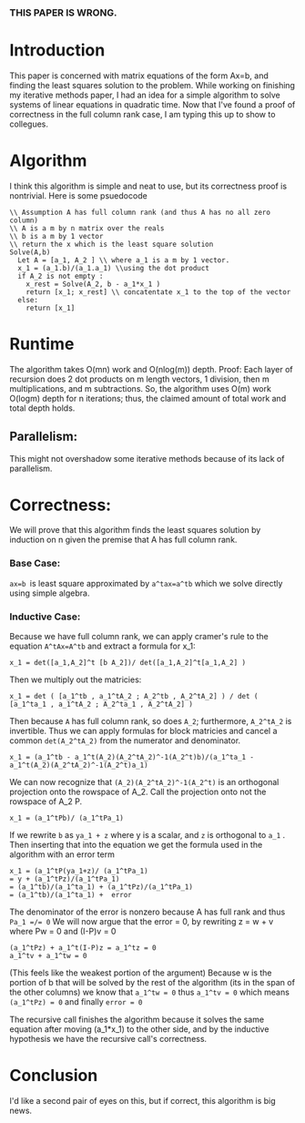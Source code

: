### THIS PAPER IS WRONG.
# Introduction
This paper is concerned with matrix equations of the form Ax=b,
and finding the least squares solution to the problem.
While working on finishing my iterative methods paper,
I had an idea for a simple algorithm to solve systems of linear equations in quadratic time.
Now that I've found a proof of correctness in the full column rank case,
I am typing this up to show to collegues.

# Algorithm
I think this algorithm is simple and neat to use, but its correctness proof is nontrivial.
Here is some psuedocode
```
\\ Assumption A has full column rank (and thus A has no all zero column)
\\ A is a m by n matrix over the reals
\\ b is a m by 1 vector
\\ return the x which is the least square solution
Solve(A,b) 
  Let A = [a_1, A_2 ] \\ where a_1 is a m by 1 vector.
  x_1 = (a_1.b)/(a_1.a_1) \\using the dot product
  if A_2 is not empty :
    x_rest = Solve(A_2, b - a_1*x_1 )
    return [x_1; x_rest] \\ concatentate x_1 to the top of the vector
  else:
    return [x_1] 
```
# Runtime
The algorithm takes O(mn) work and O(nlog(m)) depth.
Proof: Each layer of recursion does 2 dot products on m length vectors,
1 division, then m multiplications, and m subtractions. 
So, the algorithm uses O(m) work O(logm) depth for n iterations;
thus, the claimed amount of total work and total depth holds.
## Parallelism:
This might not overshadow some iterative methods because of its lack of parallelism.
# Correctness:
We will prove that this algorithm finds the least squares solution
by induction on n given the premise that A has full column rank.

### Base Case:
```ax=b ```is least square approximated by ```a^tax=a^tb``` which we solve directly using simple algebra.
### Inductive Case:
Because we have full column rank, we can apply cramer's rule to the equation ```A^tAx=A^tb``` 
and extract a formula for x_1:
```
x_1 = det([a_1,A_2]^t [b A_2])/ det([a_1,A_2]^t[a_1,A_2] )
```
Then we multiply out the matricies:
```
x_1 = det ( [a_1^tb , a_1^tA_2 ; A_2^tb , A_2^tA_2] ) / det ( [a_1^ta_1 , a_1^tA_2 ; A_2^ta_1 , A_2^tA_2] )
```
Then because ```A``` has full column rank, so does ```A_2```; furthermore, ```A_2^tA_2``` is invertible.
Thus we can apply formulas for block matricies and cancel a common ```det(A_2^tA_2)``` from the numerator and denominator.
```
x_1 = (a_1^tb - a_1^t(A_2)(A_2^tA_2)^-1(A_2^t)b)/(a_1^ta_1 - a_1^t(A_2)(A_2^tA_2)^-1(A_2^t)a_1)
```
We can now recognize that ```(A_2)(A_2^tA_2)^-1(A_2^t)``` is an orthogonal projection onto the rowspace of A_2.
Call the projection onto not the rowspace of A_2 P.
```
x_1 = (a_1^tPb)/ (a_1^tPa_1)
```
If we rewrite ```b``` as ```ya_1 + z``` where y is a scalar,
and ```z``` is orthogonal to ```a_1``` .
Then inserting that into the equation we get the formula used in the algorithm with an error term
```
x_1 = (a_1^tP(ya_1+z)/ (a_1^tPa_1)
= y + (a_1^tPz)/(a_1^tPa_1)
= (a_1^tb)/(a_1^ta_1) + (a_1^tPz)/(a_1^tPa_1)
= (a_1^tb)/(a_1^ta_1) +  error
```
The denominator of the error is nonzero because A has full rank and thus ```Pa_1 =/= 0```
We will now argue that the error = 0, by rewriting z = w + v where Pw = 0 and (I-P)v = 0
```
(a_1^tPz) + a_1^t(I-P)z = a_1^tz = 0
a_1^tv + a_1^tw = 0
```
(This feels like the weakest portion of the argument)
Because w is the portion of b that will be solved by the rest of the algorithm (its in the span of the other columns)
we know that ```a_1^tw = 0``` thus ```a_1^tv = 0``` which means ```(a_1^tPz) = 0``` and finally ```error = 0 ```

The recursive call finishes the algorithm because it solves the same equation after moving (a_1*x_1) to the other side, 
and by the inductive hypothesis we have the recursive call's correctness.

# Conclusion

I'd like a second pair of eyes on this, but if correct, this algorithm is big news.
